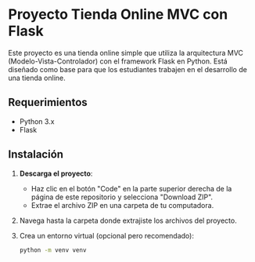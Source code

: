 # Proyecto Tienda Online MVC con Flask

Este proyecto es una tienda online simple que utiliza la arquitectura MVC (Modelo-Vista-Controlador) con el framework Flask en Python. Está diseñado como base para que los estudiantes trabajen en el desarrollo de una tienda online.

## Requerimientos

- Python 3.x
- Flask

## Instalación

1. **Descarga el proyecto**:
   - Haz clic en el botón "Code" en la parte superior derecha de la página de este repositorio y selecciona "Download ZIP".
   - Extrae el archivo ZIP en una carpeta de tu computadora.

2. Navega hasta la carpeta donde extrajiste los archivos del proyecto.

3. Crea un entorno virtual (opcional pero recomendado):
   ```bash
   python -m venv venv
